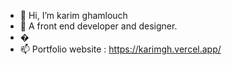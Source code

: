 - 👋 Hi, I’m karim ghamlouch
- 👀 A front end developer and designer.
- �
- 📫 Portfolio website : https://karimgh.vercel.app/

<!---
KarimScript/KarimScript is a ✨ special ✨ repository because its `README.md` (this file) appears on your GitHub profile.
You can click the Preview link to take a look at your changes.
--->
